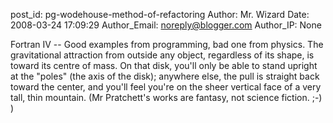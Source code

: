 post_id: pg-wodehouse-method-of-refactoring
Author: Mr. Wizard
Date: 2008-03-24 17:09:29
Author_Email: noreply@blogger.com
Author_IP: None

Fortran IV -- Good examples from programming, bad one from physics. The
gravitational attraction from outside any object, regardless of its shape, is
toward its centre of mass.  On that disk, you'll only be able to stand upright
at the "poles" (the axis of the disk); anywhere else, the pull is straight
back toward the center, and you'll feel you're on the sheer vertical face of a
very tall, thin mountain. (Mr Pratchett's works are fantasy, not science
fiction. ;-) )
